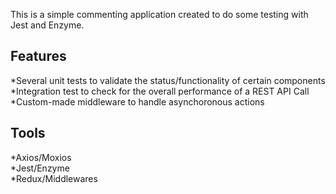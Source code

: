 This is a simple commenting application created to do some testing with Jest and Enzyme.

## Features

*Several unit tests to validate the status/functionality of certain components <br />
*Integration test to check for the overall performance of a REST API Call<br />
*Custom-made middleware to handle asynchoronous actions <br />

## Tools

*Axios/Moxios <br />
*Jest/Enzyme <br />
*Redux/Middlewares <br />
